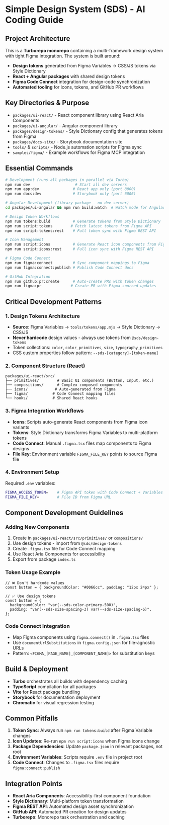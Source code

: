 # Simple Design System (SDS) - AI Coding Guide

## Project Architecture

This is a **Turborepo monorepo** containing a multi-framework design system with tight Figma integration. The system is built around:

- **Design tokens** generated from Figma Variables → CSS/JS tokens via Style Dictionary
- **React + Angular packages** with shared design tokens
- **Figma Code Connect** integration for design-code synchronization
- **Automated tooling** for icons, tokens, and GitHub PR workflows

## Key Directories & Purpose

- `packages/ui-react/` - React component library using React Aria Components
- `packages/ui-angular/` - Angular component library
- `packages/design-tokens/` - Style Dictionary config that generates tokens from Figma
- `packages/docs-site/` - Storybook documentation site
- `tools/` & `scripts/` - Node.js automation scripts for Figma sync
- `samples/figma/` - Example workflows for Figma MCP integration

## Essential Commands

```bash
# Development (runs all packages in parallel via Turbo)
npm run dev                    # Start all dev servers
npm run app:dev               # React app only (port 8000)
npm run docs:dev              # Storybook only (port 6006)

# Angular Development (library package - no dev server)
cd packages/ui-angular && npm run build:watch  # Watch mode for Angular library

# Design Token Workflows
npm run tokens:build          # Generate tokens from Style Dictionary
npm run script:tokens        # Fetch latest tokens from Figma API
npm run script:tokens:rest    # Full token sync with Figma REST API

# Icon Management
npm run script:icons          # Generate React icon components from Figma
npm run script:icons:rest     # Full icon sync with Figma REST API

# Figma Code Connect
npm run figma:connect         # Sync component mappings to Figma
npm run figma:connect:publish # Publish Code Connect docs

# GitHub Integration
npm run github:pr:create      # Auto-create PRs with token changes
npm run figma:pr             # Create PR with Figma-sourced updates
```

## Critical Development Patterns

### 1. Design Tokens Architecture

- **Source**: Figma Variables → `tools/tokens/app.mjs` → Style Dictionary → CSS/JS
- **Never hardcode** design values - always use tokens from `@sds/design-tokens`
- Token collections: `color`, `color_primitives`, `size`, `typography_primitives`
- CSS custom properties follow pattern: `--sds-[category]-[token-name]`

### 2. Component Structure (React)

```
packages/ui-react/src/
├── primitives/        # Basic UI components (Button, Input, etc.)
├── compositions/      # Complex composed components
├── icons/            # Auto-generated from Figma
├── figma/           # Code Connect mapping files
└── hooks/           # Shared React hooks
```

### 3. Figma Integration Workflows

- **Icons**: Scripts auto-generate React components from Figma icon variants
- **Tokens**: Style Dictionary transforms Figma Variables to multi-platform tokens
- **Code Connect**: Manual `.figma.tsx` files map components to Figma designs
- **File Key**: Environment variable `FIGMA_FILE_KEY` points to source Figma file

### 4. Environment Setup

Required `.env` variables:

```bash
FIGMA_ACCESS_TOKEN=    # Figma API token with Code Connect + Variables scopes
FIGMA_FILE_KEY=        # File ID from Figma URL
```

## Component Development Guidelines

### Adding New Components

1. Create in `packages/ui-react/src/primitives/` or `compositions/`
2. Use design tokens - import from `@sds/design-tokens`
3. Create `.figma.tsx` file for Code Connect mapping
4. Use React Aria Components for accessibility
5. Export from package `index.ts`

### Token Usage Example

```tsx
// ❌ Don't hardcode values
const button = { backgroundColor: "#0066cc", padding: "12px 24px" };

// ✅ Use design tokens
const button = {
  backgroundColor: "var(--sds-color-primary-500)",
  padding: "var(--sds-size-spacing-3) var(--sds-size-spacing-6)",
};
```

### Code Connect Integration

- Map Figma components using `figma.connect()` in `.figma.tsx` files
- Use `documentUrlSubstitutions` in `figma.config.json` for file-agnostic URLs
- Pattern: `<FIGMA_[PAGE_NAME]_[COMPONENT_NAME]>` for substitution keys

## Build & Deployment

- **Turbo** orchestrates all builds with dependency caching
- **TypeScript** compilation for all packages
- **Vite** for React package bundling
- **Storybook** for documentation deployment
- **Chromatic** for visual regression testing

## Common Pitfalls

1. **Token Sync**: Always run `npm run tokens:build` after Figma Variable changes
2. **Icon Updates**: Re-run `npm run script:icons` when Figma icons change
3. **Package Dependencies**: Update `package.json` in relevant packages, not root
4. **Environment Variables**: Scripts require `.env` file in project root
5. **Code Connect**: Changes to `.figma.tsx` files require `figma:connect:publish`

## Integration Points

- **React Aria Components**: Accessibility-first component foundation
- **Style Dictionary**: Multi-platform token transformation
- **Figma REST API**: Automated design asset synchronization
- **GitHub API**: Automated PR creation for design updates
- **Turborepo**: Monorepo task orchestration and caching
